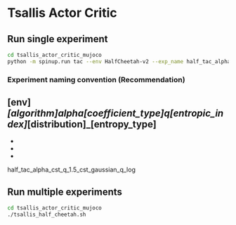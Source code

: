 # Tsallis Actor Critic
## Run single experiment
```sh
cd tsallis_actor_critic_mujoco
python -m spinup.run tac --env HalfCheetah-v2 --exp_name half_tac_alpha_cst_q_1.5_cst_gaussian_q_log  --epochs 200 --lr 1e-3 --q 1.5 --pdf_type gaussian --log_type q-log --alpha_schedule constant --q_schedule constant --seed 0 10 20 30 40 50 60 70 80 90
```
### Experiment naming convention (Recommendation)
[env]_[algorithm]_alpha_[coefficient_type]_q_[entropic_index]_[distribution]_[entropy_type]
-
-
-
-

half_tac_alpha_cst_q_1.5_cst_gaussian_q_log
## Run multiple experiments
```sh
cd tsallis_actor_critic_mujoco
./tsallis_half_cheetah.sh
```
